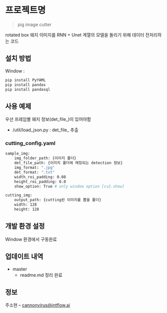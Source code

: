 # 프로젝트명
> pig image cutter

<!-- [![NPM Version][npm-image]][npm-url]
[![Build Status][travis-image]][travis-url]
[![Downloads Stats][npm-downloads]][npm-url] -->

rotated box 돼지 이미지를 RNN + Unet 계열의 모델을 돌리기 위해 데이터 전처리하는 코드

<!-- ![](../header.png) -->

## 설치 방법

Window :

```sh
pip install PyYAML
pip install pandas
pip install pandasql
```


## 사용 예제

우선 프레임별 돼지 정보(det_file_)이 있어야함
* /util/load_json.py : det_file_ 추출
<!-- * repo : [pig-tracking][pig-tracking] -->

### cutting_config.yaml
```sh
sample_img:
    img_folder_path: {이미지 폴더}
    det_file_path: {이미지 폴더에 매칭되는 detection 정보}
    img_format: ".jpg"
    det_format: ".txt"
    width_roi_padding: 0.08
    height_roi_padding: 0.0
    show_option: True # only window option [cv2.show]

cutting_img:
    output_path: {cutting된 이미지를 뽑을 폴더}
    width: 128
    height: 128
```


## 개발 환경 설정

Window 환경에서 구동완료


## 업데이트 내역

* master
    * readme.md 정리 완료


## 정보

주소현 – cannonvirus@intflow.ai


<!-- Markdown link & img dfn's -->
<!-- [pig-tracking]: https://github.com/cannonvirus/pig_tracking/tree/landmks_3 -->